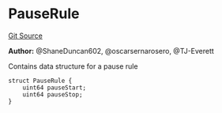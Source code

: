 # PauseRule
[Git Source](https://github.com/thrackle-io/tron/blob/67919752074a6ad99319926c762bce79963a8aa4/src/client/application/data/PauseRule.sol)

**Author:**
@ShaneDuncan602, @oscarsernarosero, @TJ-Everett

Contains data structure for a pause rule


```solidity
struct PauseRule {
    uint64 pauseStart;
    uint64 pauseStop;
}
```

